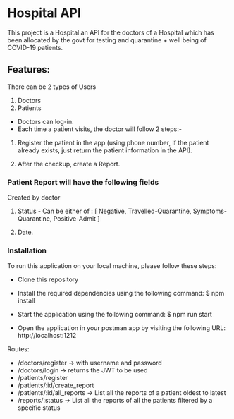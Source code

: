 # Hospital API

This project is a Hospital an API for the doctors of a Hospital which has been allocated by the govt for testing and quarantine + well being of COVID-19 patients.

## Features:

There can be 2 types of Users
1. Doctors
2. Patients

- Doctors can log-in.
- Each time a patient visits, the doctor will follow 2 steps:-<br>
1. Register the patient in the app (using phone number, if the patient already exists, just return the patient information in the API).

2. After the checkup, create a Report.

### Patient Report will have the following fields
Created by doctor

1. Status - Can be either of : [ Negative, Travelled-Quarantine, Symptoms-Quarantine, Positive-Admit ]

2. Date.

### Installation

To run this application on your local machine, please follow these steps:

- Clone this repository

- Install the required dependencies using the following command: $ npm install

- Start the application using the following command: $ npm run start

- Open the application in your postman app by visiting the following URL: http://localhost:1212

Routes:

- /doctors/register → with username and password
- /doctors/login → returns the JWT to be used
- /patients/register
- /patients/:id/create_report
- /patients/:id/all_reports → List all the reports of a patient oldest to latest
- /reports/:status → List all the reports of all the patients filtered by a specific status
